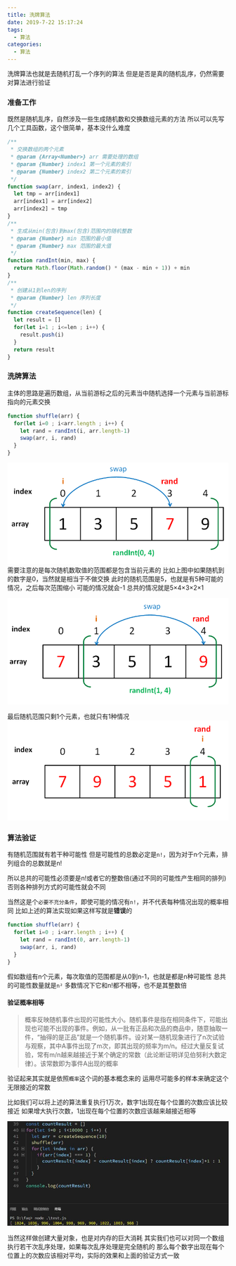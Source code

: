 ```yaml
---
title: 洗牌算法
date: 2019-7-22 15:17:24
tags: 
  - 算法
categories: 
  - 算法
---
```


洗牌算法也就是去随机打乱一个序列的算法
但是是否是真的随机乱序，仍然需要对算法进行验证
<!-- more -->

### 准备工作
既然是随机乱序，自然涉及一些生成随机数和交换数组元素的方法
所以可以先写几个工具函数，这个很简单，基本没什么难度
```javascript
/**
 * 交换数组的两个元素
 * @param {Array<Number>} arr 需要处理的数组
 * @param {Number} index1 第一个元素的索引
 * @param {Number} index2 第二个元素的索引
 */
function swap(arr, index1, index2) {
  let tmp = arr[index1]
  arr[index1] = arr[index2]
  arr[index2] = tmp
}
/**
 * 生成从min(包含)到max(包含)范围内的随机整数
 * @param {Number} min 范围的最小值
 * @param {Number} max 范围的最大值
 */
function randInt(min, max) {
  return Math.floor(Math.random() * (max - min + 1)) + min
}
/**
 * 创建从1到len的序列
 * @param {Number} len 序列长度
 */
function createSequence(len) {
  let result = []
  for(let i=1 ; i<=len ; i++) {
    result.push(i)
  }
  return result
}
```

### 洗牌算法
主体的思路是遍历数组，从当前游标之后的元素当中随机选择一个元素与当前游标指向的元素交换
```javascript
function shuffle(arr) {
  for(let i=0 ; i<arr.length ; i++) {
    let rand = randInt(i, arr.length-1)
    swap(arr, i, rand)
  }
}
```

![第一次循环](/images/算法/randInt1.png)
需要注意的是每次随机数取值的范围都是包含当前元素的
比如上图中如果随机到的数字是0，当然就是相当于不做交换
此时的随机范围是5，也就是有5种可能的情况，之后每次范围缩小
可能的情况就会-1
总共的情况就是5×4×3×2×1

![第二次循环](/images/算法/randInt2.png)

最后随机范围只剩1个元素，也就只有1种情况
![第三次循环](/images/算法/randInt3.png)


### 算法验证
有随机范围就有若干种可能性
但是可能性的总数必定是`n!`，因为对于n个元素，排列组合的总数就是n!

所以总共的可能性必须要是n!或者它的整数倍(通过不同的可能性产生相同的排列)
否则各种排列方式的可能性就会不同

当然这是个`必要不充分条件`，即使可能的情况有`n!`，并不代表每种情况出现的概率相同
比如上述的算法实现如果这样写就是**错误**的
```javascript
function shuffle(arr) {
  for(let i=0 ; i<arr.length ; i++) {
    let rand = randInt(0, arr.length-1)
    swap(arr, i, rand)
  }
}
```
假如数组有n个元素，每次取值的范围都是从0到n-1，也就是都是n种可能性
总共的可能性数量就是`n²`
多数情况下它和n!都不相等，也不是其整数倍

#### 验证概率相等
> 概率反映随机事件出现的可能性大小。随机事件是指在相同条件下，可能出现也可能不出现的事件。例如，从一批有正品和次品的商品中，随意抽取一件，“抽得的是正品”就是一个随机事件。设对某一随机现象进行了n次试验与观察，其中A事件出现了m次，即其出现的频率为m/n。经过大量反复试验，常有m/n越来越接近于某个确定的常数（此论断证明详见伯努利大数定律）。该常数即为事件A出现的概率

验证起来其实就是依照`概率`这个词的基本概念来的
运用尽可能多的样本来确定这个无限接近的常数

比如我们可以将上述的算法重复执行1万次，数字1出现在每个位置的次数应该比较接近
如果增大执行次数，1出现在每个位置的次数应该越来越接近相等

![概率统计结果](/images/算法/概率统计结果.jpg)

当然这样做创建大量对象，也是对内存的巨大消耗
其实我们也可以对同一个数组执行若干次乱序处理，如果每次乱序处理是完全随机的
那么每个数字出现在每个位置上的次数应该相对平均，实际的效果和上面的验证方式一致
